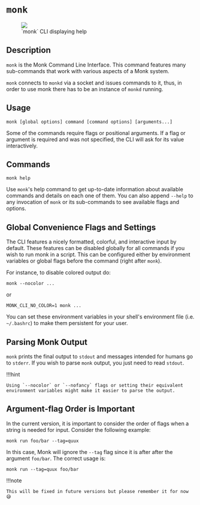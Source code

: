 # `monk`

<figure>
  <img src="/assets/monk-cli.png" />
  <figcaption>`monk` CLI displaying help</figcaption>
</figure>

## Description

`monk` is the Monk Command Line Interface. This command features many sub-commands that work with various aspects of a Monk system.

`monk` connects to `monkd` via a socket and issues commands to it, thus, in order to use monk there has to be an instance of `monkd` running.

## Usage

    monk [global options] command [command options] [arguments...]

Some of the commands require flags or positional arguments. If a flag or argument is required and was not specified, the CLI will ask for its value interactively.

## Commands

```
monk help
```

Use `monk`'s help command to get up-to-date information about available commands and details on each one of them. You can also append `--help` to any invocation of `monk` or its sub-commands to see available flags and options.

## Global Convenience Flags and Settings

The CLI features a nicely formatted, colorful, and interactive input by default. These features can be disabled globally for all commands if you wish to run monk in a script. This can be configured either by environment variables or global flags before the command (right after `monk`).

For instance, to disable colored output do:

    monk --nocolor ...

or

    MONK_CLI_NO_COLOR=1 monk ...

You can set these environment variables in your shell's environment file (i.e. `~/.bashrc`) to make them persistent for your user.

## Parsing Monk Output

`monk` prints the final output to `stdout` and messages intended for humans go to `stderr`. If you wish to parse `monk` output, you just need to read `stdout`.

!!!hint

    Using `--nocolor` or `--nofancy` flags or setting their equivalent environment variables might make it easier to parse the output.

## Argument-flag Order is Important

In the current version, it is important to consider the order of flags when a string is needed for input. Consider the following example:

    monk run foo/bar --tag=quux

In this case, Monk will ignore the `--tag` flag since it is after after the argument `foo/bar`. The correct usage is:

    monk run --tag=quux foo/bar

!!!note

    This will be fixed in future versions but please remember it for now 😅
